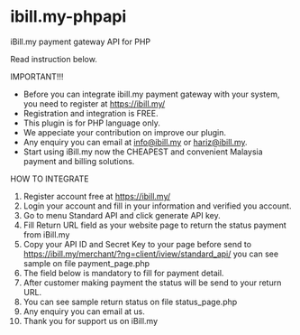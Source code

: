 # ibill.my-phpapi
iBill.my payment gateway API for PHP

Read instruction below.

IMPORTANT!!!
- Before you can integrate ibill.my payment gateway with your system, you need to register at https://ibill.my/
- Registration and integration is FREE.
- This plugin is for PHP language only.
- We appeciate your contribution on improve our plugin.
- Any enquiry you can email at info@ibill.my or hariz@ibill.my.
- Start using iBill.my now the CHEAPEST and convenient Malaysia payment and billing solutions.



HOW TO INTEGRATE

1. Register account free at https://ibill.my/
2. Login your account and fill in your information and verified you account.
3. Go to menu Standard API and click generate API key.
4. Fill Return URL field as your website page to return the status payment from iBill.my
5. Copy your API ID and Secret Key to your page before send to https://ibill.my/merchant/?ng=client/iview/standard_api/ you can see sample on file payment_page.php
6. The field below <!-- Mandatory input need to send to iBill.my --> is mandatory to fill for payment detail.
7. After customer making payment the status will be send to your return URL.
8. You can see sample return status on file status_page.php
9. Any enquiry you can email at us.
10. Thank you for support us on iBill.my
